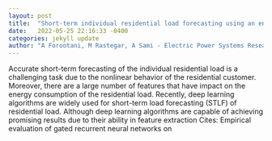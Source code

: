 ```yaml
---
layout: post
title:  "Short-term individual residential load forecasting using an enhanced machine learning-based approach based on a feature engineering framework: A comparative "
date:   2022-05-25 22:16:33 -0400
categories: jekyll update
author: "A Forootani, M Rastegar, A Sami - Electric Power Systems Research, 2022"
---
```

Accurate short-term forecasting of the individual residential load is a challenging task due to the nonlinear behavior of the residential customer. Moreover, there are a large number of features that have impact on the energy consumption of the residential load. Recently, deep learning algorithms are widely used for short-term load forecasting (STLF) of residential load. Although deep learning algorithms are capable of achieving promising results due to their ability in feature extraction  Cites: Empirical evaluation of gated recurrent neural networks on